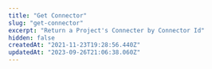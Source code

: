 ```yaml
---
title: "Get Connector"
slug: "get-connector"
excerpt: "Return a Project's Connecter by Connector Id"
hidden: false
createdAt: "2021-11-23T19:28:56.440Z"
updatedAt: "2023-09-26T21:06:38.060Z"
---
```

